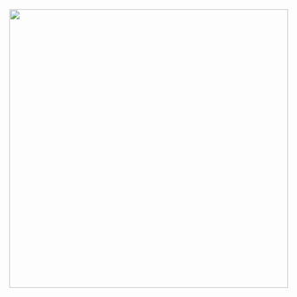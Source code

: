 
<img src="https://github.com/gabrielziegler3/Requisitos-2018-1/blob/master/imagens/Casos_de_uso/MensagemPrivada.png?raw=true" width=500px>